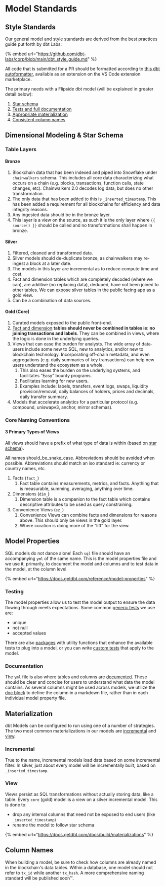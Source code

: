 # Model Standards

## Style Standards

Our general model and style standards are derived from the best practices guide put forth by dbt Labs:

{% embed url="https://github.com/dbt-labs/corp/blob/main/dbt_style_guide.md" %}

All code that is submitted for a PR should be formatted according to [this dbt autoformatter](https://github.com/henriblancke/dbt-formatter), available as an extension on the VS Code extension marketplace.

The primary needs with a Flipside dbt model (will be explained in greater detail below):

1. [Star schema](./#dimensional-modeling-and-star-schema)
2. [Tests and full documentation](./#model-properties)
3. [Appropriate materialization](./#materialization)
4. [Consistent column names](./#column-names)

## Dimensional Modeling & Star Schema

### Table Layers

#### Bronze

1. Blockchain data that has been indexed and piped into Snowflake under `chainwalkers` schema. This includes all core data characterizing what occurs on a chain (e.g. blocks, transactions, function calls, state changes, etc). Chainwalkers 2.0 decodes log data, but does no other transformation.&#x20;
2. The only data that has been added to this is `_inserted_timestamp`. This has been added a requirement for all blockchains for efficiency and data integrity reasons.
3. Any ingested data should be in the bronze layer.
4. This layer is a view on the source, as such it is the only layer where `{{ source() }}` should be called and no transformations shall happen in bronze.

#### Silver

1. Filtered, cleaned and transformed data.
2. Silver models should de-duplicate bronze, as chainwalkers may re-ingest a block at a later date.
3. The models in this layer are incremental as to reduce compute time and cost.
4. Fact and dimension tables which are completely decoded (where we can), are additive (no replacing data), deduped, have not been joined to other tables. We can expose silver tables in the public facing app as a gold view.&#x20;
5. Can be a combination of data sources.

#### Gold (Core)

1. Curated models exposed to the public front-end.
2. [Fact and dimension](https://docs.google.com/document/d/1sdtchIcnkzMyP0HLQkA-c3BtE4AWgNFjiGFnhX3YzAs/edit#heading=h.snh3fvv82vz1) **tables should never be combined in tables ie: no joining transactions and labels**. They can be combined in views, where the logic is done in the underlying queries.&#x20;
3. Views that can ease the burden for analysts. The wide array of data-users include some new to SQL, new to analytics, and/or new to blockchain technology. Incorporating off-chain metadata, and even aggregations (e.g. daily summaries of key transactions) can help new users understand the ecosystem as a whole.&#x20;
   1. This also eases the burden on the underlying systems, and facilitates “Easy” bounty programs.&#x20;
   2. Facilitates learning for new users.
   3. Examples include: labels, transfers, event logs, swaps, liquidity provision/removal, daily balances of holders, prices and decimals, daily transfer summary.
4. Models that accelerate analytics for a particular protocol (e.g. compound, uniswapv3, anchor, mirror schemas).

### Core Naming Conventions

#### 3 Primary Types of Views

All views should have a prefix of what type of data is within (based on [star schema](https://docs.google.com/document/d/1GxWCUBkMB55h1Qb8-t42JW7s2yJWe57nsElzE4gMSyc/edit)).

All names should\_be\_snake\_case. Abbreviations should be avoided when possible. Abbreviations should match an iso standard ie: currency or country names, etc.

1. Facts (`fact_`)
   1. Fact table contains measurements, metrics, and facts. Anything that is measurable, summing, averaging, anything over time.
2. Dimensions (`dim_`)
   1. Dimension table is a companion to the fact table which contains descriptive attributes to be used as query constraining.
3. Convenience Views (`ez_`)
   1. Convenience Views can combine facts and dimensions for reasons above. This should only be views in the gold layer.
   2. Where curation is doing more of the “lift” for the view.

## Model Properties

SQL models do not dance alone! Each `sql` file should have an accompanying `yml` of the same name. This is the model properties file and we use it, primarily, to document the model and columns and to test data in the model, at the column level.

{% embed url="https://docs.getdbt.com/reference/model-properties" %}

### Testing

The model properties allow us to test the model output to ensure the data flowing through meets expectations. Some common [generic tests](https://docs.getdbt.com/docs/build/tests#generic-tests) we use are:

* unique
* not null
* accepted values

There are also [packages](https://github.com/dbt-labs/dbt-utils) with utility functions that enhance the available tests to plug into a model, or you can write [custom tests](https://docs.getdbt.com/guides/best-practices/writing-custom-generic-tests) that apply to the model.

### Documentation

The `yml` file is also where tables and columns are [documented](https://docs.getdbt.com/docs/collaborate/documentation#adding-descriptions-to-your-project). These should be clear and concise for users to understand what data the model contains. As several columns might be used across models, we utilize the [doc block](https://docs.getdbt.com/reference/dbt-jinja-functions/doc) to define the column in a markdown file, rather than in each individual model property file.

## Materialization

dbt Models can be configured to run using one of a number of strategies. The two most common materializations in our models are [incremental](https://docs.getdbt.com/docs/build/incremental-models) and [view](https://docs.getdbt.com/terms/view).

### Incremental

True to the name, incremental models load data based on some incremental filter. In silver, just about every model will be incrementally built, based on `_inserted_timestamp`.&#x20;

### View

Views persist as SQL transformations without actually storing data, like a table. Every `core` (gold) model is a view on a silver incremental model. This is done to:

* drop any internal columns that need not be exposed to end users (like `_inserted_timestamp`)
* rename the model to follow star schema

{% embed url="https://docs.getdbt.com/docs/build/materializations" %}

## Column Names

When building a model, be sure to check how columns are already named in the blockchain's data tables. Within a database, one model should not refer to `tx_id` while another `tx_hash`. A more comprehensive naming standard will be published soon™️.
